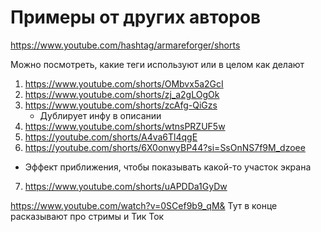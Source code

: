 # Примеры от других авторов
https://www.youtube.com/hashtag/armareforger/shorts

Можно посмотреть, какие теги используют или в целом как делают
1. https://www.youtube.com/shorts/OMbvx5a2GcI
2. https://www.youtube.com/shorts/zj_a2gLOgOk
3. https://www.youtube.com/shorts/zcAfg-QiGzs
   - Дублирует инфу в описании
4. https://www.youtube.com/shorts/wtnsPRZUF5w
5. https://youtube.com/shorts/A4va6Tl4qgE
6. https://youtube.com/shorts/6X0onwyBP44?si=SsOnNS7f9M_dzoee
  - Эффект приближения, чтобы показывать какой-то участок экрана
7. https://www.youtube.com/shorts/uAPDDa1GyDw



https://www.youtube.com/watch?v=0SCef9b9_qM&
Тут в конце расказывают про стримы и Тик Ток

